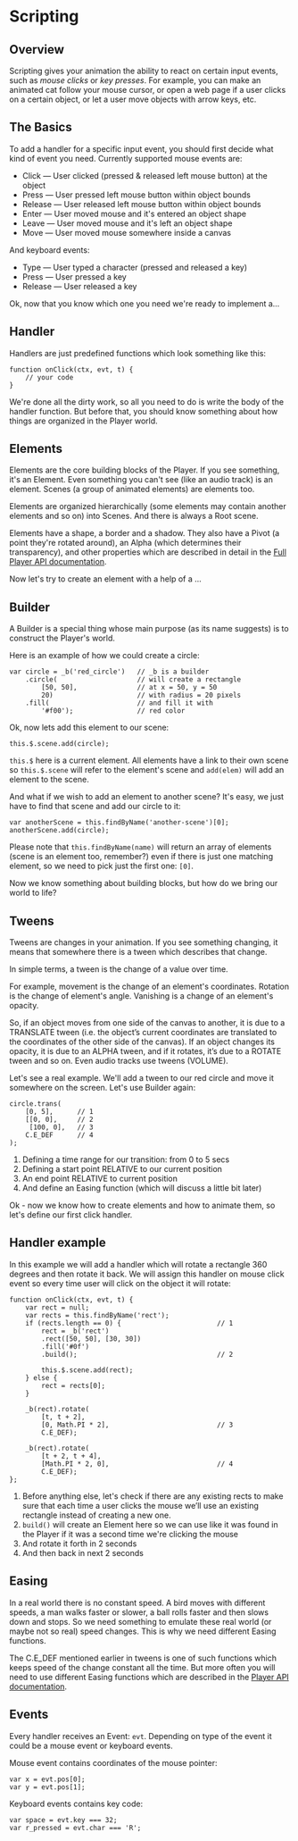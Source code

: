 # Scripting

## Overview

Scripting gives your animation the ability to react on certain input events, such as _mouse clicks_ or _key presses_. For example, you can make an animated cat follow your mouse cursor, or open a web page if a user clicks on a certain object, or let a user move objects with arrow keys, etc.

## The Basics

To add a handler for a specific input event, you should first decide what kind of event you need. Currently supported mouse events are:

* Click — User clicked (pressed & released left mouse button) at the object
* Press — User pressed left mouse button within object bounds
* Release — User released left mouse button within object bounds
* Enter — User moved mouse and it's entered an object shape
* Leave — User moved mouse and it's left an object shape
* Move — User moved mouse somewhere inside a canvas

And keyboard events:

* Type — User typed a character (pressed and released a key)
* Press — User pressed a key
* Release — User released a key

Ok, now that you know which one you need we're ready to implement a...

## Handler

Handlers are just predefined functions which look something like this:

	function onClick(ctx, evt, t) {
		// your code
	}

We're done all the dirty work, so all you need to do is write the body of the handler function. But before that, you should know something about how things are organized in the Player world.

## Elements

Elements are the core building blocks of the Player. If you see something, it's an Element. Even something you can't see (like an audio track) is an element. Scenes (a group of animated elements) are elements too.

Elements are organized hierarchically (some elements may contain another elements and so on) into Scenes. And there is always a Root scene.

Elements have a shape, a border and a shadow. They also have a Pivot (a point they're rotated around), an Alpha (which determines their transparency), and other properties which are described in detail in the [Full Player API documentation](http://animatron.com/player/doc/API.html).

Now let's try to create an element with a help of a ...

## Builder

A Builder is a special thing whose main purpose (as its name suggests) is to construct the Player's world.

Here is an example of how we could create a circle:

	var circle = _b('red_circle')   // _b is a builder
		.circle(                    // will create a rectangle
			[50, 50],               // at x = 50, y = 50
			20)                     // with radius = 20 pixels
		.fill(                      // and fill it with
			'#f00');                // red color

Ok, now lets add this element to our scene:

	this.$.scene.add(circle);

`this.$` here is a current element. All elements have a link to their own scene so `this.$.scene` will refer to the element's scene and `add(elem)` will add an element to the scene.

And what if we wish to add an element to another scene? It's easy, we just have to find that scene and add our circle to it:

	var anotherScene = this.findByName('another-scene')[0];
	anotherScene.add(circle);

Please note that `this.findByName(name)` will return an array of elements (scene is an element too, remember?) even if there is just one matching element, so we need to pick just the first one: `[0]`.

Now we know something about building blocks, but how do we bring our world to life?

## Tweens

Tweens are changes in your animation. If you see something changing, it means that somewhere there is a tween which describes that change.

In simple terms, a tween is the change of a value over time.

For example, movement is the change of an element's coordinates. Rotation is the change of element's angle. Vanishing is a change of an element's opacity.

So, if an object moves from one side of the canvas to another, it is due to a TRANSLATE tween (i.e. the object’s current coordinates are translated to the coordinates of the other side of the canvas). If an object changes its opacity, it is due to an ALPHA tween, and if it rotates, it’s due to a ROTATE tween and so on. Even audio tracks use tweens (VOLUME).

Let's see a real example. We'll add a tween to our red circle and move it somewhere on the screen. Let's use Builder again:

	circle.trans(
		[0, 5],      // 1
		[[0, 0],     // 2
		 [100, 0],   // 3
		C.E_DEF      // 4
	);

1. Defining a time range for our transition: from 0 to 5 secs
2. Defining a start point RELATIVE to our current position
3. An end point RELATIVE to current position
4. And define an Easing function (which will discuss a little bit later)

Ok - now we know how to create elements and how to animate them, so let's define our first click handler.

## Handler example

In this example we will add a handler which will rotate a rectangle 360 degrees and then rotate it back. We will assign this handler on mouse click event so every time user will click on the object it will rotate:

	function onClick(ctx, evt, t) {
		var rect = null;
		var rects = this.findByName('rect');
		if (rects.length == 0) {                        // 1
			rect = _b('rect')
			.rect([50, 50], [30, 30])
			.fill('#0f')
			.build();                                   // 2

			this.$.scene.add(rect);
		} else {
			rect = rects[0];
		}

		_b(rect).rotate(
			[t, t + 2],
			[0, Math.PI * 2],                           // 3
			C.E_DEF);

		_b(rect).rotate(
			[t + 2, t + 4],
			[Math.PI * 2, 0],                           // 4
			C.E_DEF);
	};

1. Before anything else, let's check if there are any existing rects to make sure that each time a user clicks the mouse we’ll use an existing rectangle instead of creating a new one.
2. `build()` will create an Element here so we can use like it was found in the Player if it was a second time we're clicking the mouse
3. And rotate it forth in 2 seconds
4. And then back in next 2 seconds

## Easing

In a real world there is no constant speed. A bird moves with different speeds, a man walks faster or slower, a ball rolls faster and then slows down and stops. So we need something to emulate these real world (or maybe not so real) speed changes. This is why we need different Easing functions.

The C.E_DEF mentioned earlier in tweens is one of such functions which keeps speed of the change constant all the time. But more often you will need to use different Easing functions which are described in the [Player API documentation](http://animatron.com/player/doc/API.html#tween-easings).

## Events

Every handler receives an Event: `evt`. Depending on type of the event it could be a mouse event or keyboard events.

Mouse event contains coordinates of the mouse pointer:

	var x = evt.pos[0];
	var y = evt.pos[1];

Keyboard events contains key code:

	var space = evt.key === 32;
    var r_pressed = evt.char === 'R';

